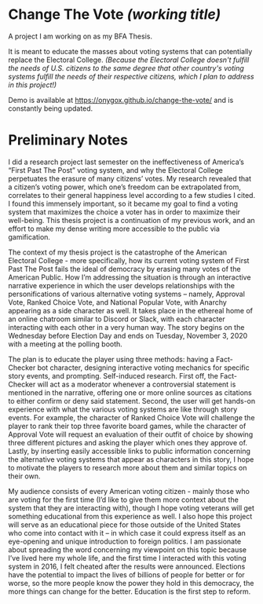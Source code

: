 # Change The Vote *(working title)*

A project I am working on as my BFA Thesis.

It is meant to educate the masses about voting systems that can potentially replace the Electoral College. *(Because the Electoral College doesn't fulfill the needs of U.S. citizens to the same degree that other country's voting systems fulfill the needs of their respective citizens, which I plan to address in this project!)*

Demo is available at https://onygox.github.io/change-the-vote/ and is constantly being updated.

# Preliminary Notes

I did a research project last semester on the ineffectiveness of America’s “First Past The Post” voting system, and why the Electoral College perpetuates the erasure of many citizens’ votes. My research revealed that a citizen’s voting power, which one’s freedom can be extrapolated from, correlates to their general happiness level according to a few studies I cited. I found this immensely important, so it became my goal to find a voting system that maximizes the choice a voter has in order to maximize their well-being. This thesis project is a continuation of my previous work, and an effort to make my dense writing more accessible to the public via gamification.

The context of my thesis project is the catastrophe of the American Electoral College -  more specifically, how its current voting system of First Past The Post fails the ideal of democracy by erasing many votes of the American Public. How I’m addressing the situation is through an interactive narrative experience in which the user develops relationships with the personifications of various alternative voting systems – namely, Approval Vote, Ranked Choice Vote, and National Popular Vote, with Anarchy appearing as a side character as well. It takes place in the ethereal home of an online chatroom similar to Discord or Slack, with each character interacting with each other in a very human way. The story begins on the Wednesday before Election Day and ends on Tuesday, November 3, 2020 with a meeting at the polling booth.

The plan is to educate the player using three methods: having a Fact-Checker bot character, designing interactive voting mechanics for specific story events, and prompting. Self-induced research. First off, the Fact-Checker will act as a moderator whenever a controversial statement is mentioned in the narrative, offering one or more online sources as citations to either confirm or deny said statement. Second, the user will get hands-on experience with what the various voting systems are like through story events. For example, the character of Ranked Choice Vote will challenge the player to rank their top three favorite board games, while the character of Approval Vote will request an evaluation of their outfit of choice by showing three different pictures and asking the player which ones they approve of. Lastly, by inserting easily accessible links to public information concerning the alternative voting systems that appear as characters in this story, I hope to motivate the players to research more about them and similar topics on their own.

My audience consists of every American voting citizen - mainly those who are voting for the first time (I’d like to give them more context about the system that they are interacting with), though I hope voting veterans will get something educational from this experience as well.  I also hope this project will serve as an educational piece for those outside of the United States who come into contact with it – in which case it could express itself as an eye-opening and unique introduction to foreign politics. I am passionate about spreading the word concerning my viewpoint on this topic because I’ve lived here my whole life, and the first time I interacted with this voting system in 2016, I felt cheated after the results were announced. Elections have the potential to impact the lives of billions of people for better or for worse, so the more people know the power they hold in this democracy, the more things can change for the better. Education is the first step to reform.
